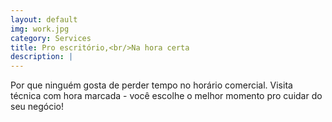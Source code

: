 ```yaml
---
layout: default
img: work.jpg
category: Services
title: Pro escritório,<br/>Na hora certa
description: |
---
```

  Por que ninguém gosta de perder tempo no horário comercial.
  Visita técnica com <span class="tei">hora marcada</span> - você escolhe o melhor momento pro cuidar do seu negócio!